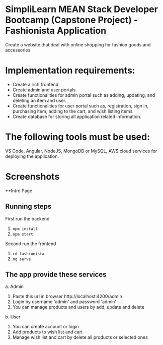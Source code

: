 # SimpliLearn MEAN Stack Developer Bootcamp (Capstone Project) - Fashionista Application
Create a website that deal with online shopping for fashion goods and accessories.  

# Implementation requirements:
* Create a rich frontend.
* Create admin and user portals.
* Create functionalities for admin portal such as adding, updating, and deleting an item and user.
* Create functionalities for user portal such as, registration, sign in, purchasing item, adding to the cart, and wish listing items.
* Create database for storing all application related information.
 
# The following tools must be used:
VS Code, Angular, NodeJS, MongoDB or MySQL, AWS cloud services for deploying the application.

# Screenshots 
**Intro Page


## Running steps 
First run the backend
1. `npm install`
2. `npm start`


Second run the frontend
1. `cd fashionista`
2. `ng serve`

## The app provide these services
a. Admin
1. Paste this url in browser http://localhost:4200/admin
2. Login by username 'admin' and password 'admin'
3. You can manage products and users by add, update and delete

b. User
1. You can create account or login
2. Add products to wish list and cart
3. Manage wish list and cart by delete all products or selected ones
